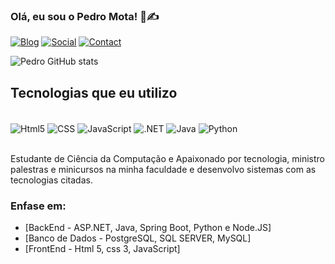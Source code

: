 
### Olá, eu sou o Pedro Mota! 🫠✍️

[![Blog](https://img.shields.io/badge/Gmail-D14836?style=for-the-badge&logo=gmail&logoColor=white)](pedromb.dev@gmail.com)
[![Social](https://img.shields.io/badge/LinkedIn-0077B5?style=for-the-badge&logo=linkedin&logoColor=white)](https://www.linkedin.com/in/pedro-vinicius-dev/)
[![Contact](https://img.shields.io/badge/WhatsApp-25D366?style=for-the-badge&logo=whatsapp&logoColor=white)](https://wa.me/5571997335956)

![Pedro GitHub stats](https://github-readme-stats.vercel.app/api?username=PedroVMB&show_icons=true&theme=radical)

## Tecnologias que eu utilizo 
<div style="display: inline_block"><br/>
  <img align="center" alt="Html5" src="https://img.shields.io/badge/HTML5-E34F26?style=for-the-badge&logo=html5&logoColor=white">
  <img align="center" alt="CSS" src="https://img.shields.io/badge/CSS3-1572B6?style=for-the-badge&logo=css3&logoColor=white">
  <img align="center" alt="JavaScript" src="https://img.shields.io/badge/JavaScript-F7DF1E?style=for-the-badge&logo=javascript&logoColor=black">
  <img align="center" alt=".NET" src="https://img.shields.io/badge/.NET-5C2D91?style=for-the-badge&logo=.net&logoColor=white">
  <img align="center" alt="Java" src="https://img.shields.io/badge/Java-ED8B00?style=for-the-badge&logo=openjdk&logoColor=white">
  <img align="center" alt="Python" src="https://img.shields.io/badge/Python-14354C?style=for-the-badge&logo=python&logoColor=white">
</div><br />

Estudante de Ciência da Computação e Apaixonado por tecnologia, ministro palestras e minicursos na minha faculdade e desenvolvo sistemas com as tecnologias citadas.

### Enfase em:
- [BackEnd - ASP.NET, Java, Spring Boot, Python e Node.JS]
- [Banco de Dados - PostgreSQL, SQL SERVER, MySQL]
- [FrontEnd - Html 5, css 3, JavaScript]
